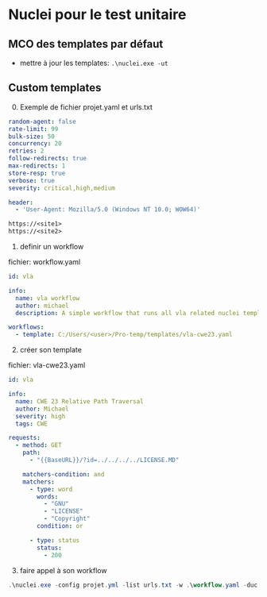# Nuclei pour le test unitaire


## MCO des templates par défaut

* mettre à jour les templates: `.\nuclei.exe -ut`


## Custom templates

0. Exemple de fichier projet.yaml et urls.txt

```yaml
random-agent: false
rate-limit: 99
bulk-size: 50
concurrency: 20
retries: 2
follow-redirects: true
max-redirects: 1
store-resp: true
verbose: true
severity: critical,high,medium

header:
  - 'User-Agent: Mozilla/5.0 (Windows NT 10.0; WOW64)'
```

```txt
https://<site1>
https://<site2>
```

1. definir un workflow

fichier: workflow.yaml

```yaml
id: vla

info:
  name: vla workflow
  author: michael
  description: A simple workflow that runs all vla related nuclei templates on a given target.

workflows:
  - template: C:/Users/<user>/Pro-temp/templates/vla-cwe23.yaml
```

2. créer son template

fichier:  vla-cwe23.yaml

```yaml
id: vla

info:
  name: CWE 23 Relative Path Traversal
  author: Michael
  severity: high
  tags: CWE

requests:
  - method: GET
    path:
      - "{{BaseURL}}/?id=../../../../LICENSE.MD"

    matchers-condition: and
    matchers:
      - type: word
        words:
          - "GNU"
          - "LICENSE"
          - "Copyright"
        condition: or

      - type: status
        status:
          - 200
```

3. faire appel à son workflow

```powershell
.\nuclei.exe -config projet.yml -list urls.txt -w .\workflow.yaml -duc -me Result
```